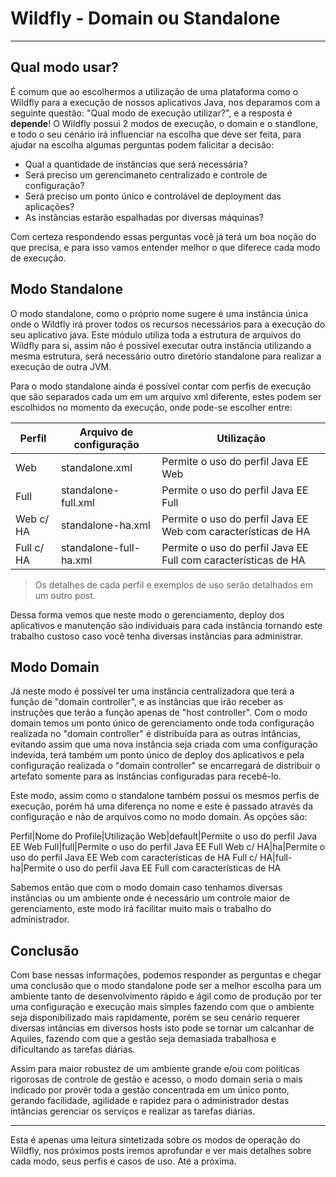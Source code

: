 # Wildfly - Domain ou Standalone

---

## Qual modo usar?

É comum que ao escolhermos a utilização de uma plataforma como o Wildfly para a execução de nossos aplicativos Java, nos deparamos com a seguinte questão: "Qual modo de execução utilizar?", e a resposta é **depende**! O Wildfly possui 2 modos de execução, o domain e o standlone, e todo o seu cenário irá influenciar na escolha que deve ser feita, para ajudar na escolha algumas perguntas podem falicitar a decisão:

- Qual a quantidade de instâncias que será necessária?
- Será preciso um gerencimaneto centralizado e controle de configuração?
- Será preciso um ponto único e controlável de deployment das aplicações?
- As instâncias estarão espalhadas por diversas máquinas?

Com certeza respondendo essas perguntas você já terá um boa noção do que precisa, e para isso vamos entender melhor o que diferece cada modo de execução.

## Modo Standalone

O modo standalone, como o próprio nome sugere é uma instância única onde o Wildfly irá prover todos os recursos necessários para a execução do seu aplicativo java. Este módulo utiliza toda a estrutura de arquivos do Wildfly para si, assim não é possível executar outra instância utilizando a mesma estrutura, será necessário outro diretório standalone para realizar a execução de outra JVM.

Para o modo standalone ainda é possível contar com perfis de execução que são separados cada um em um arquivo xml diferente, estes podem ser escolhidos no momento da execução, onde pode-se escolher entre:

Perfil|Arquivo de configuração|Utilização
------|-----------------------|----------
Web|standalone.xml|Permite o uso do perfil Java EE Web
Full|standalone-full.xml|Permite o uso do perfil Java EE Full
Web c/ HA|standalone-ha.xml|Permite o uso do perfil Java EE Web com características de HA
Full c/ HA|standalone-full-ha.xml|Permite o uso do perfil Java EE Full com características de HA

> Os detalhes de cada perfil e exemplos de uso serão detalhados em um outro post.

Dessa forma vemos que neste modo o gerenciamento, deploy dos aplicativos e manutenção são individuais para cada instância tornando este trabalho custoso caso você tenha diversas instâncias para administrar.

## Modo Domain

Já neste modo é possível ter uma instância centralizadora que terá a função de  "domain controller", e as instâncias que irão receber as instruções que terão a função apenas de "host controller". Com o modo domain temos um ponto único de gerenciamento onde toda configuração realizada no "domain controller" é distribuída para as outras intâncias, evitando assim que uma nova instância seja criada com uma configuração indevida, terá também um ponto único de deploy dos aplicativos e pela configuração realizada o "domain controller" se encarregará de distribuir o artefato somente para as instâncias configuradas para recebê-lo.

Este modo, assim como o standalone também possui os mesmos perfis de execução, porém há uma diferença no nome e este é passado através da configuração e não de arquivos como no modo domain. As opções são:

Perfil|Nome do Profile|Utilização
Web|default|Permite o uso do perfil Java EE Web
Full|full|Permite o uso do perfil Java EE Full
Web c/ HA|ha|Permite o uso do perfil Java EE Web com características de HA
Full c/ HA|full-ha|Permite o uso do perfil Java EE Full com características de HA

Sabemos então que com o modo domain caso tenhamos diversas instâncias ou um ambiente onde é necessário um controle maior de gerenciamento, este modo irá facilitar muito mais o trabalho do administrador.

## Conclusão

Com base nessas informações, podemos responder as perguntas e chegar uma conclusão que o modo standalone pode ser a melhor escolha para um ambiente tanto de desenvolvimento rápido e ágil como de produção por ter uma configuração e execução mais simples fazendo com que o ambiente seja disponibilizado mais rapidamente, porém se seu cenário requerer diversas intâncias em diversos hosts isto pode se tornar um calcanhar de Aquiles, fazendo com que a gestão seja demasiada trabalhosa e dificultando as tarefas diárias.

Assim para maior robustez de um ambiente grande e/ou com políticas rigorosas de controle de gestão e acesso, o modo domain seria o mais indicado por provêr toda a gestão concentrada em um único ponto, gerando facilidade, agilidade e rapidez para o administrador destas intâncias gerenciar os serviços e realizar as tarefas diárias.

---

Esta é apenas uma leitura sintetizada sobre os modos de operação do Wildfly, nos próximos posts iremos aprofundar e ver mais detalhes sobre cada modo, seus perfis e casos de uso. Até a próxima.
